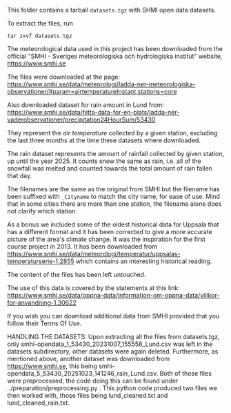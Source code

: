 This folder contains a tarball `datasets.tgz` with SHMI open data datasets.

To extract the files, run

```console
tar zxvf datasets.tgz
```

The meteorological data used in this project has been downloaded from 
the official "SMHI - Sveriges meteorologiska och hydrologiska institut"
website, <https://www.smhi.se>

The files were downloaded at the page:
<https://www.smhi.se/data/meteorologi/ladda-ner-meteorologiska-observationer/#param=airtemperatureInstant,stations=core>

Also downloaded dataset for rain amount in Lund from:
<https://www.smhi.se/data/hitta-data-for-en-plats/ladda-ner-vaderobservationer/precipitation24HourSum/53430>

They represent the _air temperature_ collected by a given station, excluding 
the last three months at the time these datasets where downloaded.

The rain dataset represents the amount of rainfall collected by given station, up until the year 2025. It counts snow the same as rain, i.e. all of the snowfall was melted and counted towards the total amount of rain fallen that day.

The filenames are the same as the original from SMHI but the 
filename has been suffixed with `_Cityname` to match the city name, for ease of use. 
Mind that in some cities there are more than one station, 
the filename alone does not clarify which station.

As a bonus we included some of the oldest historical data for Uppsala that 
has a different format and it has been corrected to give a more accurate 
picture of the area's climate change. 
It was the inspiration for the first course project in 2013.
It has been downloaded from <https://www.smhi.se/data/meteorologi/temperatur/uppsalas-temperaturserie-1.2855> which contains an interesting historical reading.

The content of the files has been left untouched.

The use of this data is covered by the statements at this link:
<https://www.smhi.se/data/oppna-data/information-om-oppna-data/villkor-for-anvandning-1.30622>

If you wish you can download additional data from SMHI provided that you follow their Terms Of Use.

HANDLING THE DATASETS:
Upon extracting all the files from datasets.tgz, only smhi-opendata_1_53430_20231007_155558_Lund.csv was left in the datasets subdirectory, other datasets were again deleted. Furthermore, as mentioned above, another dataset was downloaded from <https://www.smhi.se>, this being smhi-opendata_5_53430_20251023_141246_rain_Lund.csv. Both of those files were preprocessed, the code doing this can be found under ../preparation/preprocessing.py . This python code produced two files we then worked with, those files being lund_cleaned.txt and lund_cleaned_rain.txt.